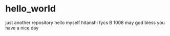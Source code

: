 # hello_world
just another repository
hello myself hitanshi
fycs B 1008
may god bless you
have a nice day


